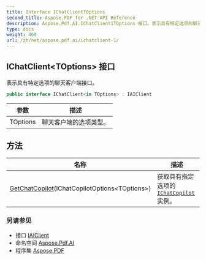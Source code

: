 ```yaml
---
title: Interface IChatClientTOptions
second_title: Aspose.PDF for .NET API Reference
description: Aspose.Pdf.AI.IChatClient1TOptions 接口。表示具有特定选项的聊天客户端接口
type: docs
weight: 460
url: /zh/net/aspose.pdf.ai/ichatclient-1/
---
```

## IChatClient&lt;TOptions&gt; 接口

表示具有特定选项的聊天客户端接口。

```csharp
public interface IChatClient<in TOptions> : IAIClient
```

| 参数 | 描述 |
| --- | --- |
| TOptions | 聊天客户端的选项类型。 |

## 方法

| 名称 | 描述 |
| --- | --- |
| [GetChatCopilot](../../aspose.pdf.ai/ichatclient-1/getchatcopilot/)(IChatCopilotOptions&lt;TOptions&gt;) | 获取具有指定选项的 [`IChatCopilot`](../ichatcopilot/) 实例。 |

### 另请参见

* 接口 [IAIClient](../iaiclient/)
* 命名空间 [Aspose.Pdf.AI](../../aspose.pdf.ai/)
* 程序集 [Aspose.PDF](../../)